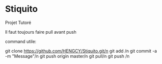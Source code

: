 # Stiquito
Projet Tutoré

Il faut toujours faire pull avant push 

command utile:

git clone https://github.com/HENGCY/Stiquito.git/n
git add <filename>/n
git commit -a -m "Message"/n
git push origin master/n
git pull/n
git push /n

